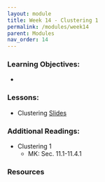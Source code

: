 ```yaml
---
layout: module
title: Week 14 - Clustering 1
permalink: /modules/week14
parent: Modules
nav_order: 14
---
```


### Learning Objectives:
* 

### Lessons:
* Clustering [Slides]()



### Additional Readings:
* Clustering 1
    * MK: Sec. 11.1-11.4.1

### Resources

